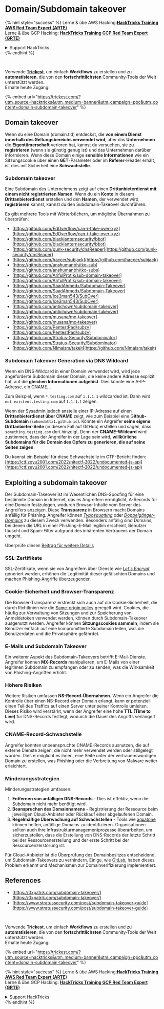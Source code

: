 # Domain/Subdomain takeover

{% hint style="success" %}
Lerne & übe AWS Hacking:<img src="../.gitbook/assets/arte.png" alt="" data-size="line">[**HackTricks Training AWS Red Team Expert (ARTE)**](https://training.hacktricks.xyz/courses/arte)<img src="../.gitbook/assets/arte.png" alt="" data-size="line">\
Lerne & übe GCP Hacking: <img src="../.gitbook/assets/grte.png" alt="" data-size="line">[**HackTricks Training GCP Red Team Expert (GRTE)**<img src="../.gitbook/assets/grte.png" alt="" data-size="line">](https://training.hacktricks.xyz/courses/grte)

<details>

<summary>Support HackTricks</summary>

* Überprüfe die [**Abonnementpläne**](https://github.com/sponsors/carlospolop)!
* **Tritt der** 💬 [**Discord-Gruppe**](https://discord.gg/hRep4RUj7f) oder der [**Telegram-Gruppe**](https://t.me/peass) bei oder **folge** uns auf **Twitter** 🐦 [**@hacktricks\_live**](https://twitter.com/hacktricks\_live)**.**
* **Teile Hacking-Tricks, indem du PRs zu den** [**HackTricks**](https://github.com/carlospolop/hacktricks) und [**HackTricks Cloud**](https://github.com/carlospolop/hacktricks-cloud) GitHub-Repos einreichst.

</details>
{% endhint %}

<figure><img src="../.gitbook/assets/image (48).png" alt=""><figcaption></figcaption></figure>

\
Verwende [**Trickest**](https://trickest.com/?utm\_source=hacktricks\&utm\_medium=text\&utm\_campaign=ppc\&utm\_term=trickest\&utm\_content=domain-subdomain-takeover), um einfach **Workflows** zu erstellen und zu **automatisieren**, die von den **fortschrittlichsten** Community-Tools der Welt unterstützt werden.\
Erhalte heute Zugang:

{% embed url="https://trickest.com/?utm_source=hacktricks&utm_medium=banner&utm_campaign=ppc&utm_content=domain-subdomain-takeover" %}

## Domain takeover

Wenn du eine Domain (domain.tld) entdeckst, die **von einem Dienst innerhalb des Geltungsbereichs verwendet wird**, aber das **Unternehmen** die **Eigentümerschaft** verloren hat, kannst du versuchen, sie zu **registrieren** (wenn sie günstig genug ist) und das Unternehmen darüber informieren. Wenn diese Domain einige **sensible Informationen** wie ein Sitzungscookie über einen **GET**-Parameter oder im **Referer**-Header erhält, ist dies mit Sicherheit eine **Schwachstelle**.

### Subdomain takeover

Eine Subdomain des Unternehmens zeigt auf einen **Drittanbieterdienst mit einem nicht registrierten Namen**. Wenn du ein **Konto** in diesem **Drittanbieterdienst** erstellen und den **Namen**, der verwendet wird, **registrieren** kannst, kannst du den Subdomain-Takeover durchführen.

Es gibt mehrere Tools mit Wörterbüchern, um mögliche Übernahmen zu überprüfen:

* [https://github.com/EdOverflow/can-i-take-over-xyz](https://github.com/EdOverflow/can-i-take-over-xyz)
* [https://github.com/blacklanternsecurity/bbot](https://github.com/blacklanternsecurity/bbot)
* [https://github.com/punk-security/dnsReaper](https://github.com/punk-security/dnsReaper)
* [https://github.com/haccer/subjack](https://github.com/haccer/subjack)
* [https://github.com/anshumanbh/tko-sub](https://github.com/anshumanbh/tko-subs)
* [https://github.com/ArifulProtik/sub-domain-takeover](https://github.com/ArifulProtik/sub-domain-takeover)
* [https://github.com/SaadAhmedx/Subdomain-Takeover](https://github.com/SaadAhmedx/Subdomain-Takeover)
* [https://github.com/Ice3man543/SubOver](https://github.com/Ice3man543/SubOver)
* [https://github.com/antichown/subdomain-takeover](https://github.com/antichown/subdomain-takeover)
* [https://github.com/musana/mx-takeover](https://github.com/musana/mx-takeover)
* [https://github.com/PentestPad/subzy](https://github.com/PentestPad/subzy)
* [https://github.com/Stratus-Security/Subdominator](https://github.com/Stratus-Security/Subdominator)
* [https://github.com/NImaism/takeit](https://github.com/NImaism/takeit)

### Subdomain Takeover Generation via DNS Wildcard

Wenn ein DNS-Wildcard in einer Domain verwendet wird, wird jede angeforderte Subdomain dieser Domain, die keine andere Adresse explizit hat, auf die **gleichen Informationen** **aufgelöst**. Dies könnte eine A-IP-Adresse, ein CNAME...

Zum Beispiel, wenn `*.testing.com` auf `1.1.1.1` wildcarded ist. Dann wird `not-existent.testing.com` auf `1.1.1.1` zeigen.

Wenn der Sysadmin jedoch anstelle einer IP-Adresse auf einen **Drittanbieterdienst über CNAME** zeigt, wie zum Beispiel eine G**ithub-Subdomain** (`sohomdatta1.github.io`). Könnte ein Angreifer **seine eigene Drittanbieter-Seite** (in diesem Fall auf GitHub) erstellen und sagen, dass `something.testing.com` dort hinzeigt. Denn der **CNAME-Wildcard** wird zustimmen, dass der Angreifer in der Lage sein wird, **willkürliche Subdomains für die Domain des Opfers zu generieren, die auf seine Seiten zeigen**.

Du kannst ein Beispiel für diese Schwachstelle im CTF-Bericht finden: [https://ctf.zeyu2001.com/2022/nitectf-2022/undocumented-js-api](https://ctf.zeyu2001.com/2022/nitectf-2022/undocumented-js-api)

## Exploiting a subdomain takeover

Der Subdomain-Takeover ist im Wesentlichen DNS-Spoofing für eine bestimmte Domain im Internet, das es Angreifern ermöglicht, A-Records für eine Domain festzulegen, wodurch Browser Inhalte vom Server des Angreifers anzeigen. Diese **Transparenz** in Browsern macht Domains anfällig für Phishing. Angreifer können [_Typosquatting_](https://en.wikipedia.org/wiki/Typosquatting) oder [_Doppelgänger-Domains_](https://en.wikipedia.org/wiki/Doppelg%C3%A4nger) zu diesem Zweck verwenden. Besonders anfällig sind Domains, bei denen die URL in einer Phishing-E-Mail legitim erscheint, Benutzer täuscht und Spam-Filter aufgrund des inhärenten Vertrauens der Domain umgeht.

Überprüfe diesen [Beitrag für weitere Details](https://0xpatrik.com/subdomain-takeover/)

### **SSL-Zertifikate**

SSL-Zertifikate, wenn sie von Angreifern über Dienste wie [_Let's Encrypt_](https://letsencrypt.org/) generiert werden, erhöhen die Legitimität dieser gefälschten Domains und machen Phishing-Angriffe überzeugender.

### **Cookie-Sicherheit und Browser-Transparenz**

Die Browser-Transparenz erstreckt sich auch auf die Cookie-Sicherheit, die durch Richtlinien wie die [Same-origin policy](https://en.wikipedia.org/wiki/Same-origin\_policy) geregelt wird. Cookies, die häufig zur Verwaltung von Sitzungen und zur Speicherung von Anmeldetoken verwendet werden, können durch Subdomain-Takeover ausgenutzt werden. Angreifer können **Sitzungscookies sammeln**, indem sie Benutzer einfach auf eine kompromittierte Subdomain leiten, was die Benutzerdaten und die Privatsphäre gefährdet.

### **E-Mails und Subdomain Takeover**

Ein weiterer Aspekt des Subdomain-Takeovers betrifft E-Mail-Dienste. Angreifer können **MX-Records** manipulieren, um E-Mails von einer legitimen Subdomain zu empfangen oder zu senden, was die Wirksamkeit von Phishing-Angriffen erhöht.

### **Höhere Risiken**

Weitere Risiken umfassen **NS-Record-Übernahmen**. Wenn ein Angreifer die Kontrolle über einen NS-Record einer Domain erlangt, kann er potenziell einen Teil des Traffics auf einen Server unter seiner Kontrolle umleiten. Dieses Risiko wird verstärkt, wenn der Angreifer eine hohe **TTL (Time to Live)** für DNS-Records festlegt, wodurch die Dauer des Angriffs verlängert wird.

### CNAME-Record-Schwachstelle

Angreifer könnten unbeanspruchte CNAME-Records ausnutzen, die auf externe Dienste zeigen, die nicht mehr verwendet werden oder stillgelegt wurden. Dies ermöglicht es ihnen, eine Seite unter der vertrauenswürdigen Domain zu erstellen, was Phishing oder die Verbreitung von Malware weiter erleichtert.

### **Minderungsstrategien**

Minderungsstrategien umfassen:

1. **Entfernen von anfälligen DNS-Records** - Dies ist effektiv, wenn die Subdomain nicht mehr benötigt wird.
2. **Beanspruchen des Domainnamens** - Registrierung der Ressource beim jeweiligen Cloud-Anbieter oder Rückkauf einer abgelaufenen Domain.
3. **Regelmäßige Überwachung auf Schwachstellen** - Tools wie [aquatone](https://github.com/michenriksen/aquatone) können helfen, anfällige Domains zu identifizieren. Organisationen sollten auch ihre Infrastrukturmanagementprozesse überarbeiten, um sicherzustellen, dass die Erstellung von DNS-Records der letzte Schritt bei der Ressourcenerstellung und der erste Schritt bei der Ressourcenzerstörung ist.

Für Cloud-Anbieter ist die Überprüfung des Domainbesitzes entscheidend, um Subdomain-Takeovers zu verhindern. Einige, wie [GitLab](https://about.gitlab.com/2018/02/05/gitlab-pages-custom-domain-validation/), haben dieses Problem erkannt und Mechanismen zur Domainverifizierung implementiert.

## References

* [https://0xpatrik.com/subdomain-takeover/](https://0xpatrik.com/subdomain-takeover/)
* [https://www.stratussecurity.com/post/subdomain-takeover-guide](https://www.stratussecurity.com/post/subdomain-takeover-guide)

<figure><img src="../.gitbook/assets/image (48).png" alt=""><figcaption></figcaption></figure>

\
Verwende [**Trickest**](https://trickest.com/?utm\_source=hacktricks\&utm\_medium=text\&utm\_campaign=ppc\&utm\_term=trickest\&utm\_content=domain-subdomain-takeover), um einfach **Workflows** zu erstellen und zu **automatisieren**, die von den **fortschrittlichsten** Community-Tools der Welt unterstützt werden.\
Erhalte heute Zugang:

{% embed url="https://trickest.com/?utm_source=hacktricks&utm_medium=banner&utm_campaign=ppc&utm_content=domain-subdomain-takeover" %}

{% hint style="success" %}
Lerne & übe AWS Hacking:<img src="../.gitbook/assets/arte.png" alt="" data-size="line">[**HackTricks Training AWS Red Team Expert (ARTE)**](https://training.hacktricks.xyz/courses/arte)<img src="../.gitbook/assets/arte.png" alt="" data-size="line">\
Lerne & übe GCP Hacking: <img src="../.gitbook/assets/grte.png" alt="" data-size="line">[**HackTricks Training GCP Red Team Expert (GRTE)**<img src="../.gitbook/assets/grte.png" alt="" data-size="line">](https://training.hacktricks.xyz/courses/grte)

<details>

<summary>Support HackTricks</summary>

* Überprüfe die [**Abonnementpläne**](https://github.com/sponsors/carlospolop)!
* **Tritt der** 💬 [**Discord-Gruppe**](https://discord.gg/hRep4RUj7f) oder der [**Telegram-Gruppe**](https://t.me/peass) bei oder **folge** uns auf **Twitter** 🐦 [**@hacktricks\_live**](https://twitter.com/hacktricks\_live)**.**
* **Teile Hacking-Tricks, indem du PRs zu den** [**HackTricks**](https://github.com/carlospolop/hacktricks) und [**HackTricks Cloud**](https://github.com/carlospolop/hacktricks-cloud) GitHub-Repos einreichst.

</details>
{% endhint %}

